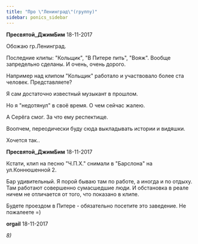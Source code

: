 ```yaml
---
title: "Про \"Ленинград\"(группу)"
sidebar: ponics_sidebar
---
```


**Пресвятой_ДжимБим** 18-11-2017

Обожаю гр.Ленинград.

Последние клипы: "Кольщик", "В Питере пить", "Вояж". Вообще запредельно сделаны. И очень, очень дорого. 

Например над клипом "Кольщик" работало и участвовало более ста человек. Представляете?

Я сам достаточно известный музыкант в прошлом. 

Но я "недотянул" в своё время. О чем сейчас жалею.

А Серёга смог. За что ему респектище.

Воопчем, переодически буду сюда выкладывать истории и видяшки. 

Хочется так..


**Пресвятой_ДжимБим** 18-11-2017

Кстати, клип на песню "Ч.П.Х." снимали в "Барслона" на ул.Коннюшенной 2. 

Бар удивительный. Я порой бываю там по работе, а иногда и по отдыху. Там работают совершенно сумасшедшие люди. И обстановка в реале ничем не отличается от того, что показано в клипе.

Будете проездом в Питере - обязательно посетите это заведение. Не пожалеете =)


**orgail** 18-11-2017

 *8)*


